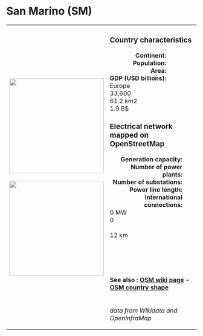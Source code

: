 # San Marino (SM)

<table width="90%">
<tr>
<td>
<img src="http://commons.wikimedia.org/wiki/Special:FilePath/Flag%20of%20San%20Marino.svg" width="250">
<br><br>
<img src="http://commons.wikimedia.org/wiki/Special:FilePath/Location%20San%20Marino%20Europe.svg" width="250"></td>
<td>
<h3>Country characteristics</h3>
<div style="display: inline-block;text-align:right;margin-right:30px;font-weight: bold;">
Continent:<br>Population:<br>Area:<br>GDP (USD billions):
</div>
<div style="display: inline-block;">
Europe<br>33,600<br>61.2 km2<br>1.9 B$
</div>
<h3>Electrical network mapped on OpenStreetMap</h3>
<div style="display: inline-block;text-align:right;margin-right:30px;font-weight: bold;">Generation capacity:<br>
Number of power plants:<br>
Number of substations:<br>
Power line length:<br>
International connections:<br>
</div>
<div style="display: inline-block;">0 MW<br>
0<br>
<br>
12 km<br>
<br>
</div>

<br><br><h4>See also :
<a href="https://wiki.openstreetmap.org/wiki/Power_networks/San Marino" target="_blank">OSM wiki page</a> -
<a href="https://openstreetmap.org/relation/54624" target="_blank">OSM country shape</a>
</h4>

<br><i>data from Wikidata and OpenInfraMap</i>
</td>
</tr>
</table>




